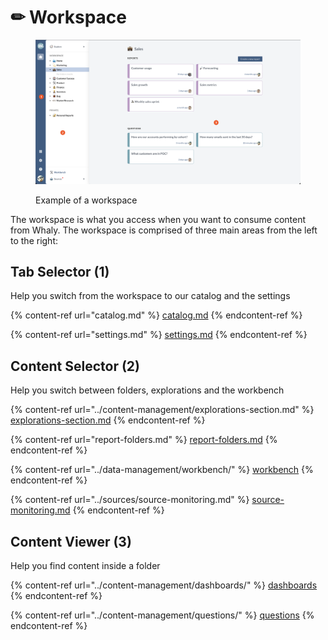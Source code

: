 # ✏ Workspace

<figure><img src="../.gitbook/assets/image (8) (1).png" alt=""><figcaption><p>Example of a workspace</p></figcaption></figure>

The workspace is what you access when you want to consume content from Whaly. The workspace is comprised of three main areas from the left to the right:

## **Tab Selector (1)**

Help you switch from the workspace to our catalog and the settings

{% content-ref url="catalog.md" %}
[catalog.md](catalog.md)
{% endcontent-ref %}

{% content-ref url="settings.md" %}
[settings.md](settings.md)
{% endcontent-ref %}

## **Content Selector (2)**

Help you switch between folders, explorations and the workbench

{% content-ref url="../content-management/explorations-section.md" %}
[explorations-section.md](../content-management/explorations-section.md)
{% endcontent-ref %}

{% content-ref url="report-folders.md" %}
[report-folders.md](report-folders.md)
{% endcontent-ref %}

{% content-ref url="../data-management/workbench/" %}
[workbench](../data-management/workbench/)
{% endcontent-ref %}

{% content-ref url="../sources/source-monitoring.md" %}
[source-monitoring.md](../sources/source-monitoring.md)
{% endcontent-ref %}

## **Content Viewer (3)**

Help you find content inside a folder

{% content-ref url="../content-management/dashboards/" %}
[dashboards](../content-management/dashboards/)
{% endcontent-ref %}

{% content-ref url="../content-management/questions/" %}
[questions](../content-management/questions/)
{% endcontent-ref %}
